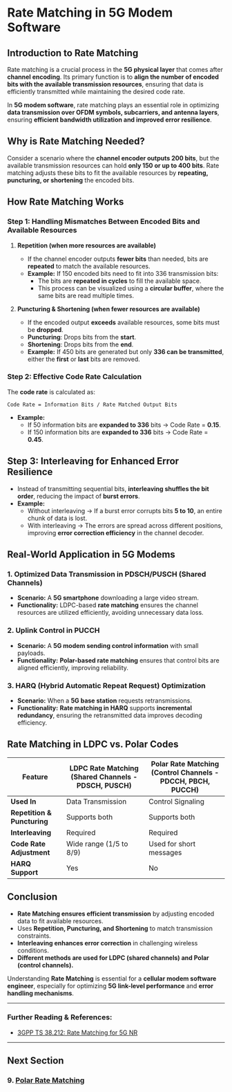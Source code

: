# **Rate Matching in 5G Modem Software**

## **Introduction to Rate Matching**

Rate matching is a crucial process in the **5G physical layer** that comes after **channel encoding**. Its primary function is to **align the number of encoded bits with the available transmission resources**, ensuring that data is efficiently transmitted while maintaining the desired code rate.

In **5G modem software**, rate matching plays an essential role in optimizing **data transmission over OFDM symbols, subcarriers, and antenna layers**, ensuring **efficient bandwidth utilization and improved error resilience**.

## **Why is Rate Matching Needed?**

Consider a scenario where the **channel encoder outputs 200 bits**, but the available transmission resources can hold **only 150 or up to 400 bits**. Rate matching adjusts these bits to fit the available resources by **repeating, puncturing, or shortening** the encoded bits.

## **How Rate Matching Works**

### **Step 1: Handling Mismatches Between Encoded Bits and Available Resources**

1. **Repetition (when more resources are available)**
   - If the channel encoder outputs **fewer bits** than needed, bits are **repeated** to match the available resources.
   - **Example:** If 150 encoded bits need to fit into 336 transmission bits:
     - The bits are **repeated in cycles** to fill the available space.
     - This process can be visualized using a **circular buffer**, where the same bits are read multiple times.

2. **Puncturing & Shortening (when fewer resources are available)**
   - If the encoded output **exceeds** available resources, some bits must be **dropped**.
   - **Puncturing**: Drops bits from the **start**.
   - **Shortening**: Drops bits from the **end**.
   - **Example:** If 450 bits are generated but only **336 can be transmitted**, either the **first** or **last** bits are removed.

### **Step 2: Effective Code Rate Calculation**

The **code rate** is calculated as:
```
Code Rate = Information Bits / Rate Matched Output Bits
```

- **Example:**
  - If 50 information bits are **expanded to 336** bits → Code Rate = **0.15**.
  - If 150 information bits are **expanded to 336** bits → Code Rate = **0.45**.

## **Step 3: Interleaving for Enhanced Error Resilience**

- Instead of transmitting sequential bits, **interleaving shuffles the bit order**, reducing the impact of **burst errors**.
- **Example:**
  - Without interleaving → If a burst error corrupts bits **5 to 10**, an entire chunk of data is lost.
  - With interleaving → The errors are spread across different positions, improving **error correction efficiency** in the channel decoder.

## **Real-World Application in 5G Modems**

### **1. Optimized Data Transmission in PDSCH/PUSCH (Shared Channels)**
- **Scenario:** A **5G smartphone** downloading a large video stream.
- **Functionality:** LDPC-based **rate matching** ensures the channel resources are utilized efficiently, avoiding unnecessary data loss.

### **2. Uplink Control in PUCCH**
- **Scenario:** A **5G modem sending control information** with small payloads.
- **Functionality:** **Polar-based rate matching** ensures that control bits are aligned efficiently, improving reliability.

### **3. HARQ (Hybrid Automatic Repeat Request) Optimization**
- **Scenario:** When a **5G base station** requests retransmissions.
- **Functionality:** **Rate matching in HARQ** supports **incremental redundancy**, ensuring the retransmitted data improves decoding efficiency.

## **Rate Matching in LDPC vs. Polar Codes**

| **Feature** | **LDPC Rate Matching (Shared Channels - PDSCH, PUSCH)** | **Polar Rate Matching (Control Channels - PDCCH, PBCH, PUCCH)** |
|------------|------------------------------------------------------|------------------------------------------------------|
| **Used In** | Data Transmission | Control Signaling |
| **Repetition & Puncturing** | Supports both | Supports both |
| **Interleaving** | Required | Required |
| **Code Rate Adjustment** | Wide range (1/5 to 8/9) | Used for short messages |
| **HARQ Support** | Yes | No |

## **Conclusion**

- **Rate Matching ensures efficient transmission** by adjusting encoded data to fit available resources.
- Uses **Repetition, Puncturing, and Shortening** to match transmission constraints.
- **Interleaving enhances error correction** in challenging wireless conditions.
- **Different methods are used for LDPC (shared channels) and Polar (control channels).**

Understanding **Rate Matching** is essential for a **cellular modem software engineer**, especially for optimizing **5G link-level performance** and **error handling mechanisms**.

---

### **Further Reading & References:**
- [3GPP TS 38.212: Rate Matching for 5G NR](https://www.3gpp.org)

---
## Next Section
### 9. [Polar Rate Matching](Polar_Rate_Matching.md)

